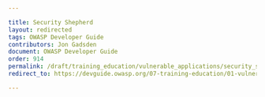 ```yaml
---

title: Security Shepherd
layout: redirected
tags: OWASP Developer Guide
contributors: Jon Gadsden
document: OWASP Developer Guide
order: 914
permalink: /draft/training_education/vulnerable_applications/security_shepherd/
redirect_to: https://devguide.owasp.org/07-training-education/01-vulnerable-apps/04-security-shepherd/

---
```

